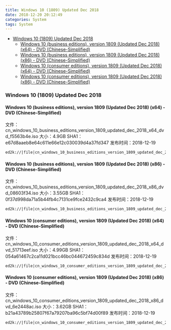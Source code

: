 ```yaml
---
title: Windows 10 (1809) Updated Dec 2018
date: 2018-12-20 20:12:49
categories: System
tags: System
---
```


<!-- more -->

<!-- TOC -->

- [Windows 10 (1809) Updated Dec 2018](#windows-10-1809-updated-dec-2018)
  - [Windows 10 (business editions), version 1809 (Updated Dec 2018) (x64) - DVD (Chinese-Simplified)](#windows-10-business-editions-version-1809-updated-dec-2018-x64---dvd-chinese-simplified)
  - [Windows 10 (business editions), version 1809 (Updated Dec 2018) (x86) - DVD (Chinese-Simplified)](#windows-10-business-editions-version-1809-updated-dec-2018-x86---dvd-chinese-simplified)
  - [Windows 10 (consumer editions), version 1809 (Updated Dec 2018) (x64) - DVD (Chinese-Simplified)](#windows-10-consumer-editions-version-1809-updated-dec-2018-x64---dvd-chinese-simplified)
  - [Windows 10 (consumer editions), version 1809 (Updated Dec 2018) (x86) - DVD (Chinese-Simplified)](#windows-10-consumer-editions-version-1809-updated-dec-2018-x86---dvd-chinese-simplified)

<!-- /TOC -->

<a id="markdown-windows-10-1809-updated-dec-2018" name="windows-10-1809-updated-dec-2018"></a>

### Windows 10 (1809) Updated Dec 2018

<a id="markdown-windows-10-business-editions-version-1809-updated-dec-2018-x64---dvd-chinese-simplified" name="windows-10-business-editions-version-1809-updated-dec-2018-x64---dvd-chinese-simplified"></a>

#### Windows 10 (business editions), version 1809 (Updated Dec 2018) (x64) - DVD (Chinese-Simplified)

文件：cn_windows_10_business_editions_version_1809_updated_dec_2018_x64_dvd_f5563b4e.iso
大小：4.9GB
SHA1：e67d8aaeb8e64c611e66e12c030039d4a37fd347
发布时间：2018-12-19

```markdown
ed2k://|file|cn_windows_10_business_editions_version_1809_updated_dec_2018_x64_dvd_f5563b4e.iso|5260294144|26EBE9B49E3900EFABD5752FF63A17FC|/
```

<a id="markdown-windows-10-business-editions-version-1809-updated-dec-2018-x86---dvd-chinese-simplified" name="windows-10-business-editions-version-1809-updated-dec-2018-x86---dvd-chinese-simplified"></a>

#### Windows 10 (business editions), version 1809 (Updated Dec 2018) (x86) - DVD (Chinese-Simplified)

文件：cn_windows_10_business_editions_version_1809_updated_dec_2018_x86_dvd_08603f34.iso
大小：3.55GB
SHA1：0f37d998da71a5b44fb4c7131ce9fce2432c9ca4
发布时间：2018-12-19

```markdown
ed2k://|file|cn_windows_10_business_editions_version_1809_updated_dec_2018_x86_dvd_08603f34.iso|3815581696|CF9F825E0862010A0C0592AA10143861|/
```

<a id="markdown-windows-10-consumer-editions-version-1809-updated-dec-2018-x64---dvd-chinese-simplified" name="windows-10-consumer-editions-version-1809-updated-dec-2018-x64---dvd-chinese-simplified"></a>

#### Windows 10 (consumer editions), version 1809 (Updated Dec 2018) (x64) - DVD (Chinese-Simplified)

文件：cn_windows_10_consumer_editions_version_1809_updated_dec_2018_x64_dvd_51713eef.iso
大小：4.99GB
SHA1：054a61467c2ca11d021bcc46bc044672459c834d
发布时间：2018-12-19

```markdown
ed2k://|file|cn_windows_10_consumer_editions_version_1809_updated_dec_2018_x64_dvd_51713eef.iso|5359403008|37FC021A274D1871406DC782C05AA525|/
```

<a id="markdown-windows-10-consumer-editions-version-1809-updated-dec-2018-x86---dvd-chinese-simplified" name="windows-10-consumer-editions-version-1809-updated-dec-2018-x86---dvd-chinese-simplified"></a>

#### Windows 10 (consumer editions), version 1809 (Updated Dec 2018) (x86) - DVD (Chinese-Simplified)

文件：cn_windows_10_consumer_editions_version_1809_updated_dec_2018_x86_dvd_6e2448ac.iso
大小：3.62GB
SHA1：b21a43789b25807f67a79207ba96c5bf74d00f89
发布时间：2018-12-19

```markdown
ed2k://|file|cn_windows_10_consumer_editions_version_1809_updated_dec_2018_x86_dvd_6e2448ac.iso|3888424960|2956C9804422D97110D01118DF36FEB7|/
```
